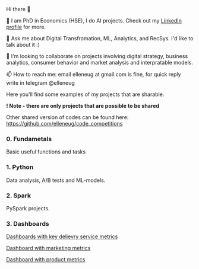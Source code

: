 Hi there 👋

🔭 I am PhD in Economics (HSE), I do AI projects. Check out my [LinkedIn profile](https://www.linkedin.com/in/elleneug/) for more.

💬 Ask me about Digital Transfromation, ML, Analytics, and RecSys. I'd like to talk about it :)

👯 I'm looking to collaborate on projects involving digital strategy, business analytics, consumer behavior and market analysis and interpratable models.

📫 How to reach me: email elleneug at gmail.com is fine, for quick reply write in telegram @elleneug

Here you'll find some examples of my projects that are sharable.

**! Note - there are only projects that are possible to be shared**

Other shared version of codes can be found here: https://github.com/elleneug/code_competitions

### 0. Fundametals
Basic useful functions and tasks

### 1. Python

Data analysis, A/B tests and ML-models.


### 2. Spark

PySpark projects.

### 3. Dashboards

[Dashboards with key delievry service metrics](http://redash.public.karpov.courses/public/dashboards/yKd0cGc3FBAG35BhucJiMfSLwFXooQkextbiEu8Y?org_slug=default)

[Dashboard with marketing metrics](http://redash.public.karpov.courses/public/dashboards/EQMwCakT8EhEm26MHIgJh9kChNQlR3rie4hDPVIT?org_slug=default)

[Dashboard with product metrics](http://redash.public.karpov.courses/public/dashboards/hQLfyffZcDMyC749IcpuAQW9DcMmvrhAAoDNls0B?org_slug=default)
